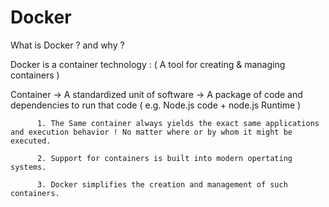 # Docker
What is Docker ? and why ?

Docker is a container technology : ( A tool for creating & managing containers )

Container -> A standardized unit of software
          -> A package of code and dependencies to run that code ( e.g. Node.js code + node.js Runtime )
         
          1. The Same container always yields the exact same applications and execution behavior ! No matter where or by whom it might be executed.
          
          2. Support for containers is built into modern opertating systems.
          
          3. Docker simplifies the creation and management of such containers.
